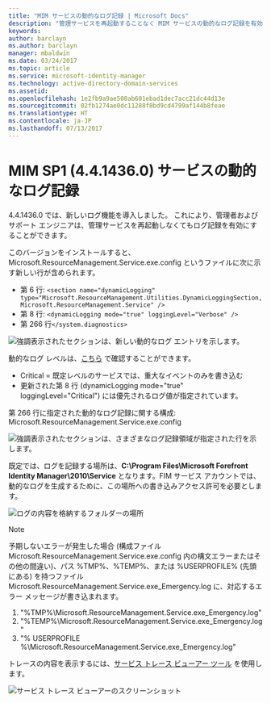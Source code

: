 ```yaml
---
title: "MIM サービスの動的なログ記録 | Microsoft Docs"
description: "管理サービスを再起動することなく MIM サービスの動的なログ記録を有効にする"
keywords: 
author: barclayn
ms.author: barclayn
manager: mbaldwin
ms.date: 03/24/2017
ms.topic: article
ms.service: microsoft-identity-manager
ms.technology: active-directory-domain-services
ms.assetid: 
ms.openlocfilehash: 1e2fb9a9ae508ab601ebad1dec7acc21dc44d13e
ms.sourcegitcommit: 02fb1274ae0dc11288f8bd9cd4799af144b8feae
ms.translationtype: HT
ms.contentlocale: ja-JP
ms.lasthandoff: 07/13/2017
---
```

# MIM SP1 (4.4.1436.0)  サービスの動的なログ記録
<a id="mim-sp1-4414360--service-dynamic-logging" class="xliff"></a>
4.4.1436.0 では、新しいログ機能を導入しました。 これにより、管理者およびサポート エンジニアは、管理サービスを再起動しなくてもログ記録を有効にすることができます。

このバージョンをインストールすると、Microsoft.ResourceManagement.Service.exe.config というファイルに次に示す新しい行が含められます。

*   第 6 行: ``<section name="dynamicLogging" type="Microsoft.ResourceManagement.Utilities.DynamicLoggingSection, Microsoft.ResourceManagement.Service" />``
*   第 8 行:  ``<dynamicLogging mode="true" loggingLevel="Verbose" />``
*   第 266 行``</system.diagnostics> ``

![強調表示されたセクションは、新しい動的なログ エントリを示します。](media/mim-service-dynamic-logging/screen01.png)

動的なログ レベルは、[こちら](https://msdn.microsoft.com/library/ms733025(v=vs.110).aspx#Anchor_3) で確認することができます。

- Critical = 既定レベルのサービスでは、重大なイベントのみを書き込む
- 更新された第 8 行 (dynamicLogging mode="true" loggingLevel="Critical") には優先されるログ値が指定されています。

第 266 行に指定された動的なログ記録に関する構成: Microsoft.ResourceManagement.Service.exe.config

![強調表示されたセクションは、さまざまなログ記録領域が指定された行を示します。](media/mim-service-dynamic-logging/screen02.png)

既定では、ログを記録する場所は、**C:\Program Files\Microsoft Forefront Identity Manager\2010\Service** となります。FIM サービス アカウントでは、動的なログを生成するために、この場所への書き込みアクセス許可を必要とします。

![ログの内容を格納するフォルダーの場所](media/mim-service-dynamic-logging/screen03.png)

 >[!NOTE]
 予期しないエラーが発生した場合 (構成ファイル Microsoft.ResourceManagement.Service.exe.config 内の構文エラーまたはその他の間違い)、パス %TMP%、%TEMP%、または %USERPROFILE% (先頭にある) を持つファイル Microsoft.ResourceManagement.Service.exe_Emergency.log に、対応するエラー メッセージが書き込まれます。  
1. "%TMP%\Microsoft.ResourceManagement.Service.exe_Emergency.log"
2. "%TEMP%\Microsoft.ResourceManagement.Service.exe_Emergency.log"
3. "% USERPROFILE %\Microsoft.ResourceManagement.Service.exe_Emergency.log"

トレースの内容を表示するには、[サービス トレース ビューアー ツール](https://msdn.microsoft.com//library/aa751795(v=vs.110).aspx) を使用します。

 ![サービス トレース ビューアーのスクリーンショット](media/mim-service-dynamic-logging/screen04.png)
